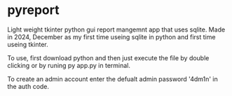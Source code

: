 # pyreport
Light weight tkinter python gui report mangemnt app that uses sqlite. Made in 2024, December as my first time useing sqlite in python and first time useing tkinter.

To use, first download python and then just execute the file by double clicking or by runing py app.py in terminal.

To create an admin account enter the defualt admin password '4dm1n' in the auth code.
